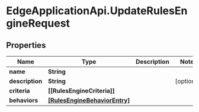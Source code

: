 # EdgeApplicationApi.UpdateRulesEngineRequest

## Properties

Name | Type | Description | Notes
------------ | ------------- | ------------- | -------------
**name** | **String** |  | 
**description** | **String** |  | [optional] 
**criteria** | **[[RulesEngineCriteria]]** |  | 
**behaviors** | [**[RulesEngineBehaviorEntry]**](RulesEngineBehaviorEntry.md) |  | 


